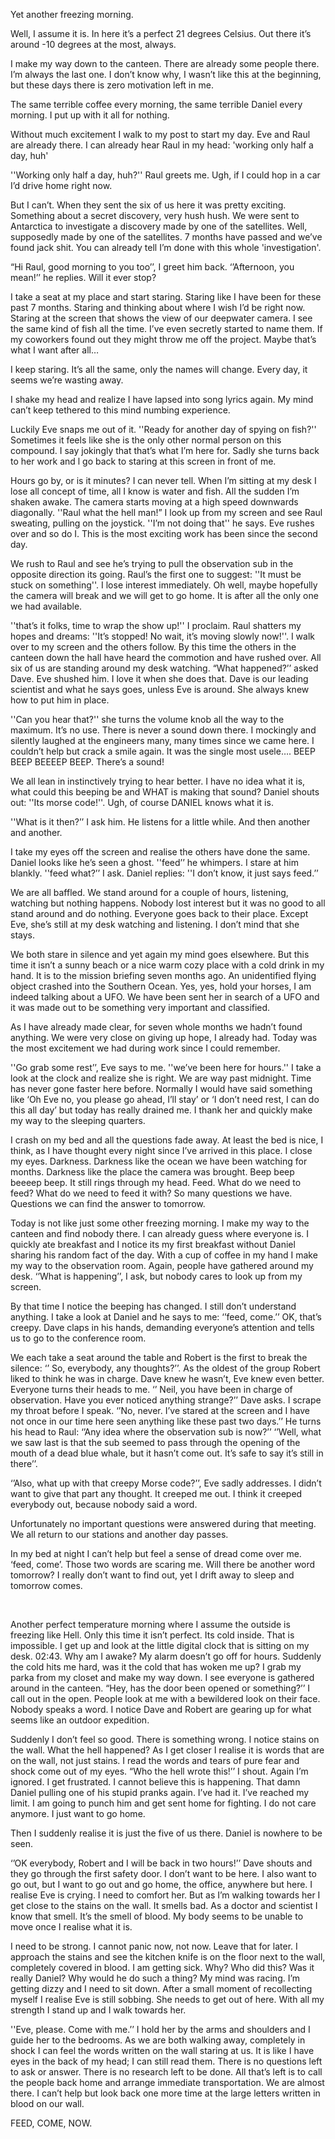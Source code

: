 Yet another freezing morning.



Well, I assume it is. In here it’s a perfect 21 degrees Celsius. Out there it’s around -10 degrees at the most, always.



I make my way down to the canteen. There are already some people there. I’m always the last one. I don’t know why, I wasn’t like this at the beginning, but these days there is zero motivation left in me.

The same terrible coffee every morning, the same terrible Daniel every morning. I put up with it all for nothing. 



Without much excitement I walk to my post to start my day. Eve and Raul are already there. I can already hear Raul in my head: 'working only half a day, huh'



''Working only half a day, huh?'' Raul greets me. Ugh, if I could hop in a car I’d drive home right now. 



But I can’t. When they sent the six of us here it was pretty exciting. Something about a secret discovery, very hush hush. We were sent to Antarctica to investigate a discovery made by one of the satellites. Well, supposedly made by one of the satellites. 7 months have passed and we’ve found jack shit. You can already tell I’m done with this whole 'investigation'.







“Hi Raul, good morning to you too’’, I greet him back. ‘’Afternoon, you mean!’’ he replies. Will it ever stop?



I take a seat at my place and start staring. Staring like I have been for these past 7 months. Staring and thinking about where I wish I’d be right now. Staring at the screen that shows the view of our deepwater camera. I see the same kind of fish all the time. I’ve even secretly started to name them. If my coworkers found out they might throw me off the project. Maybe that’s what I want after all…



I keep staring. It’s all the same, only the names will change. Every day, it seems we’re wasting away.

I shake my head and realize I have lapsed into song lyrics again. My mind can’t keep tethered to this mind numbing experience.



 

Luckily Eve snaps me out of it. ''Ready for another day of spying on fish?'' Sometimes it feels like she is the only other normal person on this compound. I say jokingly that that’s what I’m here for. Sadly she turns back to her work and l go back to staring at this screen in front of me.



Hours go by, or is it minutes? I can never tell. When I’m sitting at my desk I lose all concept of time, all I know is water and fish. All the sudden I’m shaken awake. The camera starts moving at a high speed downwards diagonally. ''Raul what the hell man!” I look up from my screen and see Raul sweating, pulling on the joystick. ''I’m not doing that'' he says. Eve rushes over and so do I. This is the most exciting work has been since the second day.





We rush to Raul and see he’s trying to pull the observation sub in the opposite direction its going. Raul’s the first one to suggest: ''It must be stuck on something''. I lose interest immediately. Oh well, maybe hopefully the camera will break and we will get to go home. It is after all the only one we had available.





''that’s it folks, time to wrap the show up!'' I proclaim. Raul shatters my hopes and dreams: ''It’s stopped! No wait, it’s moving slowly now!''. I walk over to my screen and the others follow. By this time the others in the canteen down the hall have heard the commotion and have rushed over. All six of us are standing around my desk watching. “What happened?’’ asked Dave. Eve shushed him. I love it when she does that. Dave is our leading scientist and what he says goes, unless Eve is around. She always knew how to put him in place.





''Can you hear that?'' she turns the volume knob all the way to the maximum. It’s no use. There is never a sound down there. I mockingly and silently laughed at the engineers many, many times since we came here. I couldn’t help but crack a smile again. It was the single most usele…. BEEP BEEP BEEEEP BEEP. There’s a sound!



We all lean in instinctively trying to hear better. I have no idea what it is, what could this beeping be and WHAT is making that sound? Daniel shouts out: ''Its morse code!''. Ugh, of course DANIEL knows what it is.



''What is it then?’’ I ask him. He listens for a little while. And then another and another.





I take my eyes off the screen and realise the others have done the same. Daniel looks like he’s seen a ghost. ''feed’’ he whimpers. I stare at him blankly. ''feed what?’’ I ask. Daniel replies: ''I don’t know, it just says feed.’’ 



We are all baffled. We stand around for a couple of hours, listening, watching but nothing happens. Nobody lost interest but it was no good to all stand around and do nothing. Everyone goes back to their place. Except Eve, she’s still at my desk watching and listening. I don’t mind that she stays.





We both stare in silence and yet again my mind goes elsewhere. But this time it isn’t a sunny beach or a nice warm cozy place with a cold drink in my hand. It is to the mission briefing seven months ago. An unidentified flying object crashed into the Southern Ocean. Yes, yes, hold your horses, I am indeed talking about a UFO. We have been sent her in search of a UFO and it was made out to be something very important and classified. 





As I have already made clear, for seven whole months we hadn’t found anything. We were very close on giving up hope, I already had. Today was the most excitement we had during work since I could remember.





''Go grab some rest’’, Eve says to me. ''we’ve been here for hours.'' I take a look at the clock and realize she is right. We are way past midnight. Time has never gone faster here before.  Normally I would have said something like ‘Oh Eve no, you please go ahead, I’ll stay’ or ‘I don’t need rest, I can do this all day’ but today has really drained me. I thank her and quickly make my way to the sleeping quarters. 





I crash on my bed and all the questions fade away. At least the bed is nice, I think, as I have thought every night since I’ve arrived in this place. I close my eyes. Darkness. Darkness like the ocean we have been watching for months. Darkness like the place the camera was brought. Beep beep beeeep beep. It still rings through my head. Feed. What do we need to feed? What do we need to feed it with? So many questions we have. Questions we can find the answer to tomorrow.



Today is not like just some other freezing morning. I make my way to the canteen and find nobody there. I can already guess where everyone is. I quickly ate breakfast and I notice its my first breakfast without Daniel sharing his random fact of the day. With a cup of coffee in my hand I make my way to the observation room. Again, people have gathered around my desk. ‘’What is happening’’, I ask, but nobody cares to look up from my screen.





By that time I notice the beeping has changed. I still don’t understand anything. I take a look at Daniel and he says to me: ‘’feed, come.’’ OK, that’s creepy. Dave claps in his hands, demanding everyone’s attention and tells us to go to the conference room. 

We each take a seat around the table and Robert is the first to break the silence: ‘’ So, everybody, any thoughts?’’. As the oldest of the group Robert liked to think he was in charge. Dave knew he wasn’t, Eve knew even better. Everyone turns their heads to me. ‘’ Neil, you have been in charge of observation. Have you ever noticed anything strange?’’ Dave asks. I scrape my throat before I speak. ‘’No, never. I’ve stared at the screen and I have not once in our time here seen anything like these past two days.’’ He turns his head to Raul: ‘’Any idea where the observation sub is now?’’ ‘’Well, what we saw last is that the sub seemed to pass through the opening of the mouth of a dead blue whale, but it hasn’t come out. It’s safe to say it’s still in there’’.





‘’Also, what up with that creepy Morse code?’’, Eve sadly addresses. I didn’t want to give that part any thought. It creeped me out. I think it creeped everybody out, because nobody said a word.

Unfortunately no important questions were answered during that meeting. We all return to our stations and another day passes. 

In my bed at night I can’t help but feel a sense of dread come over me. ‘feed, come’. Those two words are scaring me. Will there be another word tomorrow? I really don’t want to find out, yet I drift away to sleep and tomorrow comes.

 

Another perfect temperature morning where I assume the outside is freezing like Hell. Only this time it isn’t perfect. Its cold inside. That is impossible. I get up and look at the little digital clock that is sitting on my desk. 02:43. Why am I awake? My alarm doesn’t go off for hours. Suddenly the cold hits me hard, was it the cold that has woken me up? I grab my parka from my closet and make my way down. I see everyone is gathered around in the canteen. “Hey, has the door been opened or something?’’ I call out in the open. People look at me with a bewildered look on their face. Nobody speaks a word. I notice Dave and Robert are gearing up for what seems like an outdoor expedition.





Suddenly I don’t feel so good. There is something wrong. I notice stains on the wall. What the hell happened? As I get closer I realise it is words that are on the wall, not just stains. I read the words and tears of pure fear and shock come out of my eyes. “Who the hell wrote this!’’ I shout. Again I’m ignored. I get frustrated. I cannot believe this is happening. That damn Daniel pulling one of his stupid pranks again. I’ve had it. I’ve reached my limit. I am going to punch him and get sent home for fighting. I do not care anymore. I just want to go home. 

Then I suddenly realise it is just the five of us there. Daniel is nowhere to be seen.

‘’OK everybody, Robert and I will be back in two hours!’’ Dave shouts and they go through the first safety door. I don’t want to be here. I also want to go out, but I want to go out and go home, the office, anywhere but here. I realise Eve is crying. I need to comfort her. But as I’m walking towards her I get close to the stains on the wall. It smells bad. As a doctor and scientist I know that smell. It’s the smell of blood. My body seems to be unable to move once I realise what it is. 



I need to be strong. I cannot panic now, not now. Leave that for later. I approach the stains and see the kitchen knife is on the floor next to the wall, completely covered in blood. I am getting sick. Why? Who did this? Was it really Daniel? Why would he do such a thing? My mind was racing. I’m getting dizzy and I need to sit down. After a small moment of recollecting myself I realise Eve is still sobbing. She needs to get out of here. With all my strength I stand up and I walk towards her.



''Eve, please. Come with me.’’ I hold her by the arms and shoulders and I guide her to the bedrooms. As we are both walking away, completely in shock I can feel the words written on the wall staring at us. It is like I have eyes in the back of my head; I can still read them. There is no questions left to ask or answer. There is no research left to be done. All that’s left is to call the people back home and arrange immediate transportation. We are almost there. I can’t help but look back one more time at the large letters written in blood on our wall.

FEED, COME, NOW.

